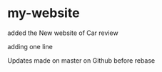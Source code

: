 # my-website

added the New website of Car review

adding one line

Updates made on master on Github before rebase
